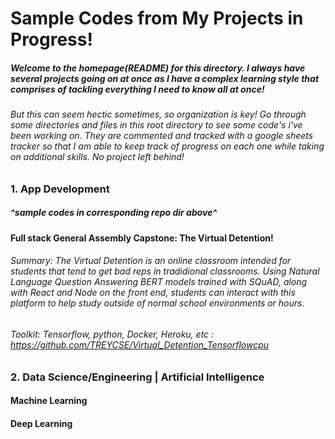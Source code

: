 # Sample Codes from My Projects in Progress!
##### Welcome to the homepage(README) for this directory. I always have several projects going on at once as I have a complex learning style that comprises of tackling everything I need to know all at once!
###### But this can seem hectic sometimes, so organization is key! Go through some directories and files in this root directory to see some code's i've been working on. They are commented and tracked with a google sheets tracker so that I am able to keep track of progress on each one while taking on additional skills. No project left behind!

### 1. App Development
##### ^sample codes in corresponding repo dir above^
#### Full stack General Assembly Capstone: The Virtual Detention!
###### Summary: The Virtual Detention is an online classroom intended for students that tend to get bad reps in tradidional classrooms. Using Natural Language Question Answering BERT models trained with SQuAD, along with React and Node on the front end, students can interact with this platform to help study outside of normal school environments or hours.

###### Toolkit: Tensorflow, python, Docker, Heroku, etc : https://github.com/TREYCSE/Virtual_Detention_Tensorflowcpu

### 2. Data Science/Engineering | Artificial Intelligence

#### Machine Learning

#### Deep Learning


